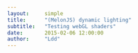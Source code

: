 ```yaml
---
layout:     simple
title:      "(MelonJS) dynamic lighting"
subtitle:   "Testing webGL shaders"
date:       2015-02-06 12:00:00
author:     "Ldd"
---
```

<!-- Canvas placeholder -->
<div id="screen"></div>
